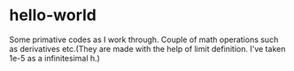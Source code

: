 # hello-world
Some primative codes as I work through. Couple of math operations such as derivatives etc.(They are made with the help of limit definition. I've taken 1e-5 as a infinitesimal h.) 
